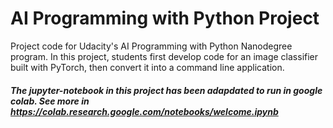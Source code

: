 # AI Programming with Python Project

Project code for Udacity's AI Programming with Python Nanodegree program. In this project, students first develop code for an image classifier built with PyTorch, then convert it into a command line application.

##### The jupyter-notebook in this project has been adapdated to run in google colab. See more in https://colab.research.google.com/notebooks/welcome.ipynb
